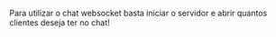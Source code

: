 Para utilizar o chat websocket basta iniciar o servidor e abrir quantos clientes deseja ter no chat!
